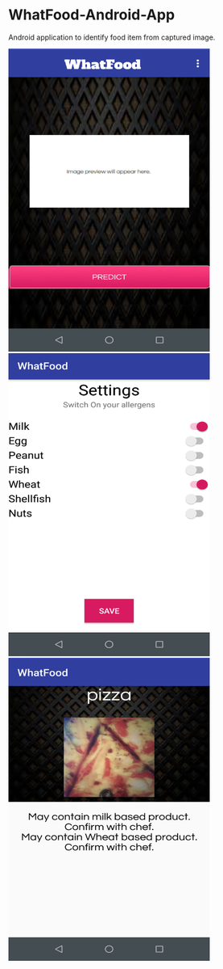 # WhatFood-Android-App
Android application to identify food item from captured image.

<img src="https://github.com/paarthbir77/WhatFood-Android-App/blob/master/homescreen.png" width="400" height="600">
<img src="https://github.com/paarthbir77/WhatFood-Android-App/blob/master/settings.png" width="400" height="600">
<img src="https://github.com/paarthbir77/WhatFood-Android-App/blob/master/prediction.png" width="400" height="600">

